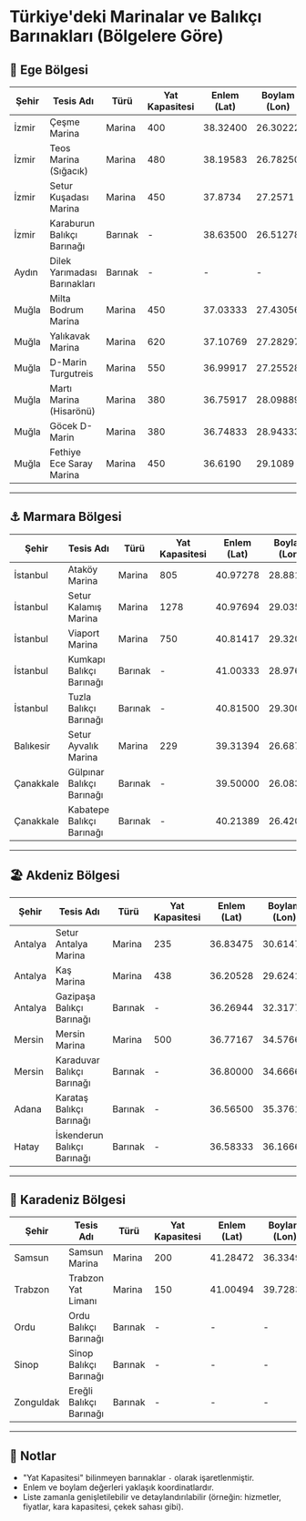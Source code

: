 # Türkiye'deki Marinalar ve Balıkçı Barınakları (Bölgelere Göre)

## 🌊 Ege Bölgesi

| Şehir     | Tesis Adı                  | Türü       | Yat Kapasitesi | Enlem (Lat) | Boylam (Lon) |
|-----------|----------------------------|------------|----------------|-------------|--------------|
| İzmir     | Çeşme Marina               | Marina     | 400            | 38.32400    | 26.30222     |
| İzmir     | Teos Marina (Sığacık)      | Marina     | 480            | 38.19583    | 26.78250     |
| İzmir     | Setur Kuşadası Marina      | Marina     | 450            | 37.8734     | 27.2571      |
| İzmir     | Karaburun Balıkçı Barınağı | Barınak    | -              | 38.63500    | 26.51278     |
| Aydın     | Dilek Yarımadası Barınakları| Barınak   | -              | -           | -            |
| Muğla     | Milta Bodrum Marina        | Marina     | 450            | 37.03333    | 27.43056     |
| Muğla     | Yalıkavak Marina           | Marina     | 620            | 37.10769    | 27.28297     |
| Muğla     | D-Marin Turgutreis         | Marina     | 550            | 36.99917    | 27.25528     |
| Muğla     | Martı Marina (Hisarönü)    | Marina     | 380            | 36.75917    | 28.09889     |
| Muğla     | Göcek D-Marin              | Marina     | 380            | 36.74833    | 28.94333     |
| Muğla     | Fethiye Ece Saray Marina   | Marina     | 450            | 36.6190     | 29.1089      |

---

## ⚓ Marmara Bölgesi

| Şehir     | Tesis Adı                  | Türü       | Yat Kapasitesi | Enlem (Lat) | Boylam (Lon) |
|-----------|----------------------------|------------|----------------|-------------|--------------|
| İstanbul  | Ataköy Marina              | Marina     | 805            | 40.97278    | 28.88194     |
| İstanbul  | Setur Kalamış Marina       | Marina     | 1278           | 40.97694    | 29.03581     |
| İstanbul  | Viaport Marina             | Marina     | 750            | 40.81417    | 29.32000     |
| İstanbul  | Kumkapı Balıkçı Barınağı  | Barınak    | -              | 41.00333    | 28.97694     |
| İstanbul  | Tuzla Balıkçı Barınağı     | Barınak    | -              | 40.81500    | 29.30000     |
| Balıkesir | Setur Ayvalık Marina       | Marina     | 229            | 39.31394    | 26.68797     |
| Çanakkale | Gülpınar Balıkçı Barınağı  | Barınak    | -              | 39.50000    | 26.08333     |
| Çanakkale | Kabatepe Balıkçı Barınağı  | Barınak    | -              | 40.21389    | 26.42000     |

---

## 🏖️ Akdeniz Bölgesi

| Şehir     | Tesis Adı                   | Türü       | Yat Kapasitesi | Enlem (Lat) | Boylam (Lon) |
|-----------|-----------------------------|------------|----------------|-------------|--------------|
| Antalya   | Setur Antalya Marina        | Marina     | 235            | 36.83475    | 30.61478     |
| Antalya   | Kaş Marina                  | Marina     | 438            | 36.20528    | 29.62417     |
| Antalya   | Gazipaşa Balıkçı Barınağı   | Barınak    | -              | 36.26944    | 32.31778     |
| Mersin    | Mersin Marina               | Marina     | 500            | 36.77167    | 34.57667     |
| Mersin    | Karaduvar Balıkçı Barınağı  | Barınak    | -              | 36.80000    | 34.66667     |
| Adana     | Karataş Balıkçı Barınağı    | Barınak    | -              | 36.56500    | 35.37611     |
| Hatay     | İskenderun Balıkçı Barınağı | Barınak    | -              | 36.58333    | 36.16667     |

---

## 🌲 Karadeniz Bölgesi

| Şehir     | Tesis Adı                   | Türü       | Yat Kapasitesi | Enlem (Lat) | Boylam (Lon) |
|-----------|-----------------------------|------------|----------------|-------------|--------------|
| Samsun    | Samsun Marina               | Marina     | 200            | 41.28472    | 36.33494     |
| Trabzon   | Trabzon Yat Limanı          | Marina     | 150            | 41.00494    | 39.72833     |
| Ordu      | Ordu Balıkçı Barınağı       | Barınak    | -              | -           | -            |
| Sinop     | Sinop Balıkçı Barınağı      | Barınak    | -              | -           | -            |
| Zonguldak | Ereğli Balıkçı Barınağı     | Barınak    | -              | -           | -            |

---

## 📌 Notlar

- "Yat Kapasitesi" bilinmeyen barınaklar `-` olarak işaretlenmiştir.
- Enlem ve boylam değerleri yaklaşık koordinatlardır.
- Liste zamanla genişletilebilir ve detaylandırılabilir (örneğin: hizmetler, fiyatlar, kara kapasitesi, çekek sahası gibi).

